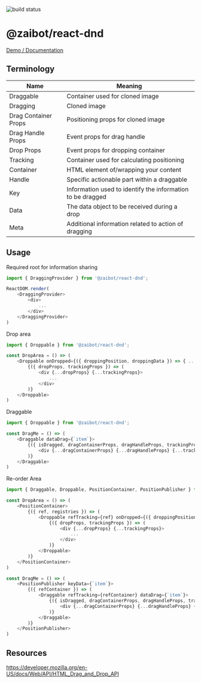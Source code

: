 ![build status](https://travis-ci.org/Zaibot/react-dnd.svg?branch=master)

# @zaibot/react-dnd

[Demo / Documentation](https://zaibot.github.io/react-dnd/)

## Terminology

| Name | Meaning |
| - | - |
| Draggable | Container used for cloned image |
| Dragging | Cloned image |
| Drag Container Props | Positioning props for cloned image |
| Drag Handle Props | Event props for drag handle |
| Drop Props | Event props for dropping container |
| Tracking | Container used for calculating positioning |
| Container | HTML element of/wrapping your content |
| Handle | Specific actionable part within a draggable |
| Key | Information used to identify the information to be dragged |
| Data | The data object to be received during a drop |
| Meta | Additional information related to action of dragging |

## Usage

Required root for information sharing
```js
import { DraggingProvider } from '@zaibot/react-dnd';

ReactDOM.render(
    <DraggingProvider>
        <div>
            ...
        </div>
    </DraggingProvider>
)
```

Drop area
```js
import { Droppable } from '@zaibot/react-dnd';

const DropArea = () => (
    <Droppable onDropped={({ droppingPosition, droppingData }) => { ... }}>
        {({ dropProps, trackingProps }) => (
            <div {...dropProps} {...trackingProps}>
                ...
            </div>
        )}
    </Droppable>
)
```

Draggable
```js
import { Droppable } from '@zaibot/react-dnd';

const DragMe = () => (
    <Draggable dataDrag={`item`}>
        {({ isDragged, dragContainerProps, dragHandleProps, trackingProps, dragging }) => (
            <div {...dragContainerProps} {...dragHandleProps} {...trackingProps}>{dragging}Drag me</div>
        )}
    </Draggable>
)
```

Re-order Area
```js
import { Draggable, Droppable, PositionContainer, PositionPublisher } from '@zaibot/react-dnd';

const DropArea = () => (
    <PositionContainer>
        {({ ref, registries }) => (
            <Droppable refTracking={ref} onDropped={({ droppingPosition, droppingData }) => { ... }}>
                {({ dropProps, trackingProps }) => (
                    <div {...dropProps} {...trackingProps}>
                        ...
                    </div>
                )}
            </Droppable>
        )}
    </PositionContainer>
)

const DragMe = () => (
    <PositionPublisher keyData={`item`}>
        {({ refContainer }) => (
            <Draggable refTracking={refContainer} dataDrag={`item`}>
                {({ isDragged, dragContainerProps, dragHandleProps, trackingProps, dragging }) => (
                    <div {...dragContainerProps} {...dragHandleProps} {...trackingProps}>{dragging}Drag me</div>
                )}
            </Draggable>
        )}
    </PositionPublisher>
)
```

## Resources

https://developer.mozilla.org/en-US/docs/Web/API/HTML_Drag_and_Drop_API
